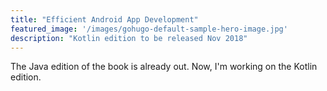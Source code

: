 ```yaml
---
title: "Efficient Android App Development"
featured_image: '/images/gohugo-default-sample-hero-image.jpg'
description: "Kotlin edition to be released Nov 2018"
---
```

The Java edition of the book is already out. Now, I'm working on the Kotlin edition.